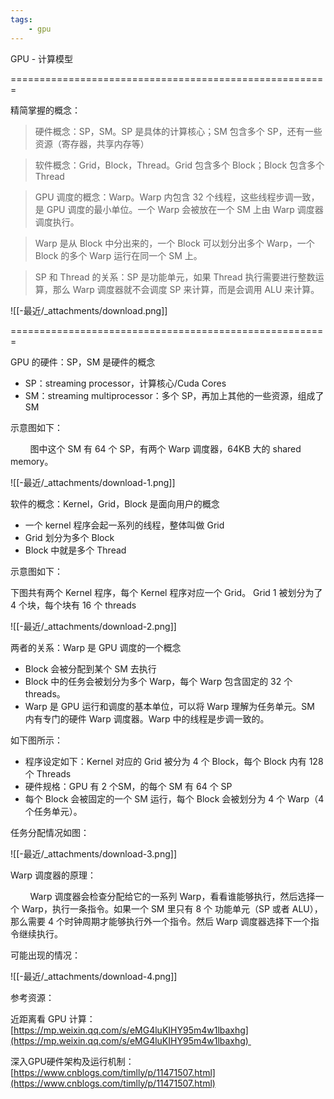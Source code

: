 ```yaml
---
tags:
    - gpu
---
```



GPU - 计算模型

=======================================================

精简掌握的概念：

> 硬件概念：SP，SM。SP 是具体的计算核心；SM 包含多个 SP，还有一些资源（寄存器，共享内存等）

> 软件概念：Grid，Block，Thread。Grid 包含多个 Block；Block 包含多个 Thread

> GPU 调度的概念：Warp。Warp 内包含 32 个线程，这些线程步调一致，是 GPU 调度的最小单位。一个 Warp 会被放在一个 SM 上由 Warp 调度器调度执行。

> Warp 是从 Block 中分出来的，一个 Block 可以划分出多个 Warp，一个 Block 的多个 Warp 运行在同一个 SM 上。

> SP 和 Thread 的关系：SP 是功能单元，如果 Thread 执行需要进行整数运算，那么 Warp 调度器就不会调度 SP 来计算，而是会调用 ALU 来计算。

![[-最近/_attachments/download.png]]

=======================================================

GPU 的硬件：SP，SM 是硬件的概念

-   SP：streaming processor，计算核心/Cuda Cores
-   SM：streaming multiprocessor：多个 SP，再加上其他的一些资源，组成了 SM

示意图如下：

        图中这个 SM 有 64 个 SP，有两个 Warp 调度器，64KB 大的 shared memory。


![[-最近/_attachments/download-1.png]]

软件的概念：Kernel，Grid，Block 是面向用户的概念

-   一个 kernel 程序会起一系列的线程，整体叫做 Grid
-   Grid 划分为多个 Block
-   Block 中就是多个 Thread

示意图如下：

下图共有两个 Kernel 程序，每个 Kernel 程序对应一个 Grid。 Grid 1 被划分为了 4 个块，每个块有 16 个 threads

![[-最近/_attachments/download-2.png]]

两者的关系：Warp 是 GPU 调度的一个概念

-   Block 会被分配到某个 SM 去执行
-   Block 中的任务会被划分为多个 Warp，每个 Warp 包含固定的 32 个 threads。
-   Warp 是 GPU 运行和调度的基本单位，可以将 Warp 理解为任务单元。SM 内有专门的硬件 Warp 调度器。Warp 中的线程是步调一致的。

如下图所示：

-   程序设定如下：Kernel 对应的 Grid 被分为 4 个 Block，每个 Block 内有 128 个 Threads
-   硬件规格：GPU 有 2 个SM，的每个 SM 有 64 个 SP
-   每个 Block 会被固定的一个 SM 运行，每个 Block 会被划分为 4 个 Warp（4 个任务单元）。

任务分配情况如图：


![[-最近/_attachments/download-3.png]]

Warp 调度器的原理：

        Warp 调度器会检查分配给它的一系列 Warp，看看谁能够执行，然后选择一个 Warp，执行一条指令。如果一个 SM 里只有 8 个 功能单元（SP 或者 ALU），那么需要 4 个时钟周期才能够执行外一个指令。然后 Warp 调度器选择下一个指令继续执行。

可能出现的情况：

![[-最近/_attachments/download-4.png]]

参考资源：

近距离看 GPU 计算： [https://mp.weixin.qq.com/s/eMG4luKIHY95m4w1lbaxhg](https://mp.weixin.qq.com/s/eMG4luKIHY95m4w1lbaxhg) 

深入GPU硬件架构及运行机制： [https://www.cnblogs.com/timlly/p/11471507.html](https://www.cnblogs.com/timlly/p/11471507.html)